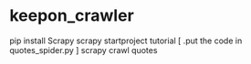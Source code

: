# keepon_crawler

pip install Scrapy
scrapy startproject tutorial
[ .put the code in quotes_spider.py ]
scrapy crawl quotes
